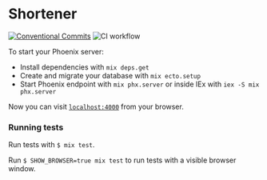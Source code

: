 # Shortener

[![Conventional Commits](https://img.shields.io/badge/Conventional%20Commits-1.0.0-yellow.svg)](https://conventionalcommits.org)
![CI workflow](https://github.com/grzuy/shortener/actions/workflows/ci.yml/badge.svg)

To start your Phoenix server:

  * Install dependencies with `mix deps.get`
  * Create and migrate your database with `mix ecto.setup`
  * Start Phoenix endpoint with `mix phx.server` or inside IEx with `iex -S mix phx.server`

Now you can visit [`localhost:4000`](http://localhost:4000) from your browser.

### Running tests

Run tests with `$ mix test`.

Run `$ SHOW_BROWSER=true mix test` to run tests with a visible browser window.
